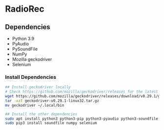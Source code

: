 # RadioRec

## Dependencies
- Python 3.9
- PyAudio
- PySoundFile
- NumPy
- Mozilla geckodriver
- Selenium

### Install Dependencies
```bash
## Install geckodriver locally
# Check https://github.com/mozilla/geckodriver/releases for the latest geckodriver linux64 release
wget https://github.com/mozilla/geckodriver/releases/download/v0.29.1/geckodriver-v0.29.1-linux32.tar.gz
tar -xzf geckodriver-v0.29.1-linux32.tar.gz
mv geckodriver ~/.local/bin

## Install the other dependencies
sudo apt install python3 python3-pip python3-pyaudio python3-soundfile -y
sudo pip3 install soundfile numpy selenium
```

